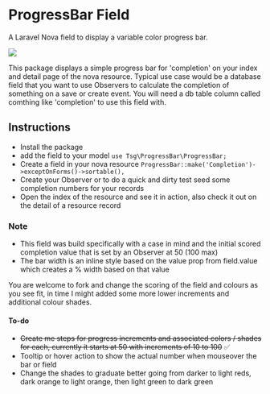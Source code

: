 # ProgressBar Field
A Laravel Nova field to display a variable color progress bar.

<img src="https://i.imgur.com/QWpBuqh.png" />



This package displays a simple progress bar for 'completion' on your index and detail page of the nova resource. 
Typical use case would be a database field that you want to use Observers to calculate the completion of something on a save or create event.
You will need a db table column called comthing like 'completion' to use this field with.

## Instructions
- Install the package
- add the field to your model ```use Tsg\ProgressBar\ProgressBar;```
- Create a field in your nova resource ```ProgressBar::make('Completion')->exceptOnForms()->sortable(),```
- Create your Observer or to do a quick and dirty test seed some completion numbers for your records
- Open the index of the resource and see it in action, also check it out on the detail of a resource record

### Note

-  This field was build specifically with a case in mind and the initial scored completion value that is set by an Observer at 50 (100 max)
- The bar width is an inline style based on the value prop from field.value which creates a % width based on that value

You are welcome to fork and change the scoring of the field and colours as you see fit, in time I might added some more lower increments and additional colour shades.

#### To-do

- ~~Create me steps for progress increments and associated colors / shades for each, currently it starts at 50 with increments of 10 to 100~~ ✅
- Tooltip or hover action to show the actual number when mouseover the bar or field
- Change the shades to graduate better going from darker to light reds, dark orange to light orange, then light green to dark green
